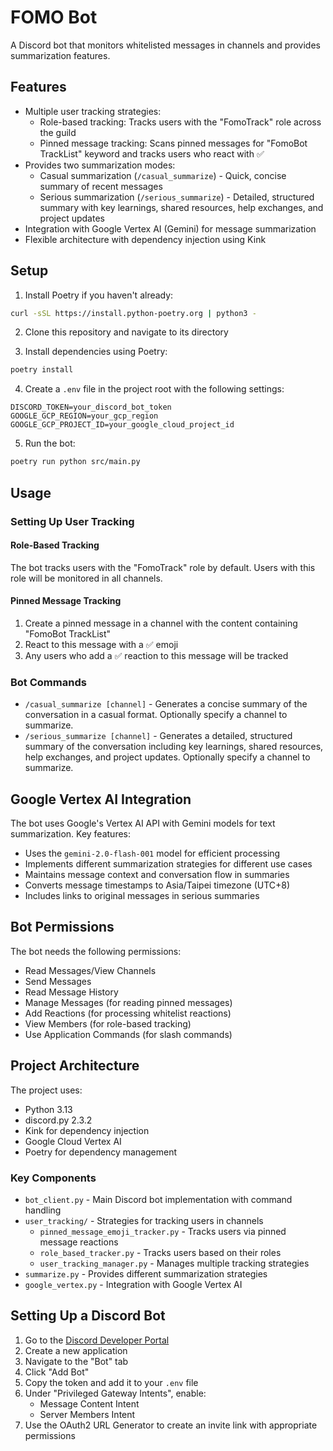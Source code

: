 # FOMO Bot

A Discord bot that monitors whitelisted messages in channels and provides summarization features.

## Features

- Multiple user tracking strategies:
  - Role-based tracking: Tracks users with the "FomoTrack" role across the guild
  - Pinned message tracking: Scans pinned messages for "FomoBot TrackList" keyword and tracks users who react with ✅
- Provides two summarization modes:
  - Casual summarization (`/casual_summarize`) - Quick, concise summary of recent messages
  - Serious summarization (`/serious_summarize`) - Detailed, structured summary with key learnings, shared resources, help exchanges, and project updates
- Integration with Google Vertex AI (Gemini) for message summarization
- Flexible architecture with dependency injection using Kink

## Setup

1. Install Poetry if you haven't already:
```bash
curl -sSL https://install.python-poetry.org | python3 -
```

2. Clone this repository and navigate to its directory

3. Install dependencies using Poetry:
```bash
poetry install
```

4. Create a `.env` file in the project root with the following settings:
```
DISCORD_TOKEN=your_discord_bot_token
GOOGLE_GCP_REGION=your_gcp_region
GOOGLE_GCP_PROJECT_ID=your_google_cloud_project_id
```

5. Run the bot:
```bash
poetry run python src/main.py
```

## Usage

### Setting Up User Tracking

#### Role-Based Tracking
The bot tracks users with the "FomoTrack" role by default. Users with this role will be monitored in all channels.

#### Pinned Message Tracking
1. Create a pinned message in a channel with the content containing "FomoBot TrackList"
2. React to this message with a ✅ emoji
3. Any users who add a ✅ reaction to this message will be tracked

### Bot Commands

- `/casual_summarize [channel]` - Generates a concise summary of the conversation in a casual format. Optionally specify a channel to summarize.
- `/serious_summarize [channel]` - Generates a detailed, structured summary of the conversation including key learnings, shared resources, help exchanges, and project updates. Optionally specify a channel to summarize.

## Google Vertex AI Integration

The bot uses Google's Vertex AI API with Gemini models for text summarization. Key features:

- Uses the `gemini-2.0-flash-001` model for efficient processing
- Implements different summarization strategies for different use cases
- Maintains message context and conversation flow in summaries
- Converts message timestamps to Asia/Taipei timezone (UTC+8)
- Includes links to original messages in serious summaries

## Bot Permissions

The bot needs the following permissions:
- Read Messages/View Channels
- Send Messages
- Read Message History
- Manage Messages (for reading pinned messages)
- Add Reactions (for processing whitelist reactions)
- View Members (for role-based tracking)
- Use Application Commands (for slash commands)

## Project Architecture

The project uses:
- Python 3.13
- discord.py 2.3.2
- Kink for dependency injection
- Google Cloud Vertex AI
- Poetry for dependency management

### Key Components

- `bot_client.py` - Main Discord bot implementation with command handling
- `user_tracking/` - Strategies for tracking users in channels
  - `pinned_message_emoji_tracker.py` - Tracks users via pinned message reactions
  - `role_based_tracker.py` - Tracks users based on their roles
  - `user_tracking_manager.py` - Manages multiple tracking strategies
- `summarize.py` - Provides different summarization strategies
- `google_vertex.py` - Integration with Google Vertex AI

## Setting Up a Discord Bot

1. Go to the [Discord Developer Portal](https://discord.com/developers/applications)
2. Create a new application
3. Navigate to the "Bot" tab
4. Click "Add Bot"
5. Copy the token and add it to your `.env` file
6. Under "Privileged Gateway Intents", enable:
   - Message Content Intent
   - Server Members Intent
7. Use the OAuth2 URL Generator to create an invite link with appropriate permissions 